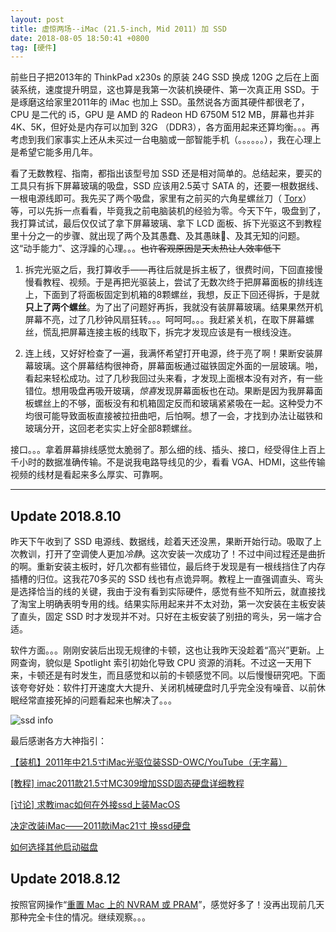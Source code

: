 ```yaml
---
layout: post
title: 虚惊两场--iMac (21.5-inch, Mid 2011) 加 SSD
date: 2018-08-05 18:50:41 +0800
tag: [硬件]
---
```


前些日子把2013年的 ThinkPad x230s 的原装 24G SSD 换成 120G 之后在上面装系统，速度提升明显，这也算是我第一次装机换硬件、第一次真正用 SSD。于是琢磨这给家里2011年的 iMac 也加上 SSD。虽然说各方面其硬件都很老了，CPU 是二代的 i5，GPU 是 AMD 的 Radeon HD 6750M 512 MB，屏幕也并非 4K、5K，但好处是内存可以加到 32G （DDR3），各方面用起来还算均衡。。。再考虑到我们家事实上还从未买过一台电脑或一部智能手机（。。。。。。），我在心理上是希望它能多用几年。

看了无数教程、指南，都指出该型号加 SSD 还是相对简单的。总结起来，要买的工具只有拆下屏幕玻璃的吸盘，SSD 应该用2.5英寸 SATA 的，还要一根数据线、一根电源线即可。我先买了两个吸盘，家里有之前买的六角星螺丝刀（  [Torx](https://en.wikipedia.org/wiki/Torx)）等，可以先拆一点看看，毕竟我之前电脑装机的经验为零。今天下午，吸盘到了，我打算试试，最后仅仅试了拿下屏幕玻璃、拿下 LCD 面板、拆下光驱这不到教程里十分之一的步骤、就出现了两个及其愚蠢、及其愚昧、及其无知的问题。这“动手能力”、这浮躁的心理。。。~~也许客观原因是天太热让人效率低下~~

1. 拆完光驱之后，我打算收手——再往后就是拆主板了，很费时间，下回直接慢慢看教程、视频。于是再把光驱装上，尝试了无数次终于把屏幕面板的排线连上，下面到了将面板固定到机箱的8颗螺丝，我想，反正下回还得拆，于是就**只上了两个螺丝**。为了出了问题好再拆，我就没有装屏幕玻璃。结果果然开机屏幕不亮，过了几秒钟风扇狂转。。。呵呵呵。。。我赶紧关机，在取下屏幕螺丝，慌乱把屏幕连接主板的线取下，拆完才发现应该是有一根线没连。

2. 连上线，又好好检查了一遍，我满怀希望打开电源，终于亮了啊！果断安装屏幕玻璃。这个屏幕结构很神奇，屏幕面板通过磁铁固定外面的一层玻璃。啪，看起来轻松成功。过了几秒我回过头来看，才发现上面根本没有对齐，有一些错位。想用吸盘再吸开玻璃，*惊喜*发现屏幕面板也在动。果断是因为我屏幕面板螺丝上的不够，面板没有和机箱固定反而和玻璃紧紧吸在一起。这种受力不均很可能导致面板直接被拉扭曲吧，后怕啊。想了一会，才找到办法让磁铁和玻璃分开，这回老老实实上好全部8颗螺丝。

接口。。。拿着屏幕排线感觉太脆弱了。那么细的线、插头、接口，经受得住上百上千小时的数据准确传输。不是说我电路导线见的少，看看 VGA、HDMI，这些传输视频的线材是看起来多么厚实、可靠啊。

***

## Update 2018.8.10

昨天下午收到了 SSD 电源线、数据线，趁着天还没黑，果断开始行动。吸取了上次教训，打开了空调使人更加*冷静*。这次安装一次成功了！不过中间过程还是曲折的啊。重新安装主板时，好几次都有些错位，最后终于发现是有一根线挡住了内存插槽的归位。这我花70多买的 SSD 线也有点诡异啊。教程上一直强调直头、弯头是选择恰当的线的关键，我由于没有看到实际硬件，感觉有些不知所云，就直接找了淘宝上明确表明专用的线。结果实际用起来并不太对劲，第一次安装在主板安装了直头，固定 SSD 时才发现并不对。只好在主板安装了别扭的弯头，另一端才合适。

软件方面。。。刚刚安装后出现无规律的卡顿，这也让我昨天没趁着“高兴”更新。上网查询，貌似是 Spotlight 索引初始化导致 CPU 资源的消耗。不过这一天用下来，卡顿还是有时发生，而且感觉和以前的卡顿感觉不同。以后慢慢研究吧。下面该夸夸好处：软件打开速度大大提升、关闭机械硬盘时几乎完全没有噪音、以前休眠经常直接死掉的问题看起来也解决了。。。


![ssd info](/styles/images/qcloud-COS-backup/imac_ssd_info.png.avif)

最后感谢各方大神指引：

[【装机】2011年中21.5寸iMac光驱位装SSD-OWC/YouTube（无字幕）](http://www.iqiyi.com/w_19rw7s22ad.html)

[[教程] imac2011款21.5寸MC309增加SSD固态硬盘详细教程](https://bbs.feng.com/forum.php?mod=viewthread&tid=7781239&extra=&fid=68&page=1)

[[讨论] 求教imac如何在外接ssd上装MacOS](https://bbs.feng.com/read-htm-tid-10727957.html?shareForumUrl=1)

[决定改装iMac——2011款iMac21寸 换ssd硬盘](https://blog.csdn.net/xingxingleo/article/details/50581041)

[如何选择其他启动磁盘](https://support.apple.com/zh-cn/HT202796)


## Update 2018.8.12

按照官网操作“[重置 Mac 上的 NVRAM 或 PRAM](https://support.apple.com/zh-cn/HT204063)”，感觉好多了！没再出现前几天那种完全卡住的情况。继续观察。。。